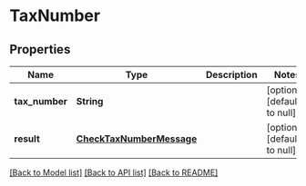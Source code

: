 # TaxNumber
## Properties

| Name | Type | Description | Notes |
|------------ | ------------- | ------------- | -------------|
| **tax\_number** | **String** |  | [optional] [default to null] |
| **result** | [**CheckTaxNumberMessage**](CheckTaxNumberMessage.md) |  | [optional] [default to null] |

[[Back to Model list]](../README.md#documentation-for-models) [[Back to API list]](../README.md#documentation-for-api-endpoints) [[Back to README]](../README.md)


